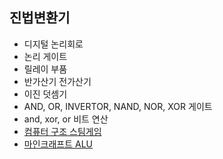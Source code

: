 ## 진법변환기

+ 디지털 논리회로
+ 논리 게이트
+ 릴레이 부품
+ 반가산기 전가산기
+ 이진 덧셈기
+ AND, OR, INVERTOR, NAND, NOR, XOR 게이트
+ and, xor, or 비트 연산
+ [컴퓨터 구조 스팀게임](http://www.zachtronics.com/shenzhen-io/)
+ [마인크래프트 ALU](https://youtu.be/LGkkyKZVzug)
